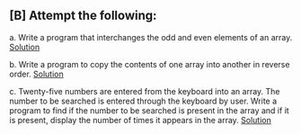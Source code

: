 ## [B] Attempt the following:

a. Write a program that interchanges the odd and even elements of an array. [Solution](./a.c)

b. Write a program to copy the contents of one array into another in reverse order. [Solution](./b.c)

c. Twenty-five numbers are entered from the keyboard into an array. The number to be searched is entered through the keyboard by user. Write a program to find if the number to be searched is present in the array and if it is present, display the number of times it appears in the array. [Solution](./c.c)
